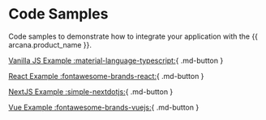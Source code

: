 # Code Samples

Code samples to demonstrate how to integrate your application with the {{ arcana.product_name }}.

[Vanilla JS Example :material-language-typescript:](https://github.com/arcana-network/auth/tree/main/examples){ .md-button }

[React Example :fontawesome-brands-react:](react_code_sample.md){ .md-button }

[NextJS Example :simple-nextdotjs:](nextjs_code_sample.md){ .md-button }

[Vue Example :fontawesome-brands-vuejs:](https://github.com/arcana-network/auth-sample-integration-new){ .md-button }